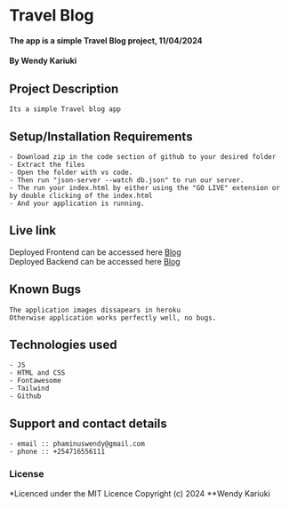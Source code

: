 # Travel Blog
#### The app is a simple Travel Blog project, 11/04/2024
#### **By Wendy Kariuki**
## Project Description
    Its a simple Travel blog app
## Setup/Installation Requirements
    - Download zip in the code section of github to your desired folder
    - Extract the files
    - Open the folder with vs code.
    - Then run "json-server --watch db.json" to run our server.
    - The run your index.html by either using the "GO LIVE" extension or by double clicking of the index.html
    - And your application is running.
       
## Live link
Deployed Frontend can be accessed here [Blog](https://nextblog-k-koech.vercel.app/)  
Deployed Backend can be accessed here [Blog](https://blog-javascript-7c8x.onrender.com)  


## Known Bugs
    The application images dissapears in heroku
    Otherwise application works perfectly well, no bugs.

## Technologies used
    - JS
    - HTML and CSS
    - Fontawesome
    - Tailwind
    - Github

## Support and contact details
    - email :: phaminuswendy@gmail.com
    - phone :: +254716556111

### License
*Licenced under the MIT Licence
Copyright (c) 2024 **Wendy Kariuki